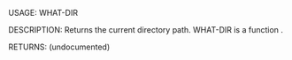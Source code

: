 USAGE:
     WHAT-DIR  

DESCRIPTION:
     Returns the current directory path.
     WHAT-DIR is a function .

RETURNS:
    (undocumented)
